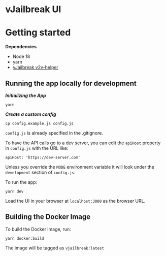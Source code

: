 # vJailbreak UI

# Getting started

**Dependencies**

- Node 18
- yarn 
- [vJailbreak v2v-helper](https://github.com/platform9/vjailbreak)

## Running the app locally for development

***Initializing the App***

`yarn`

***Create a custom config***

`cp config.example.js config.js`

`config.js` is already specified in the .gitignore.

To have the API calls go to a dev server, you can edit the `apiHost` property in `config.js` with the URL like: 

```apiHost: 'https://dev-server.com'```

Unless you override the `MODE` environment variable it will look under the `development` section of `config.js`.

To run the app:

`yarn dev`

Load the UI in your browser at `localhost:3000` as the browser URL.


## Building the Docker Image

To build the Docker image, run:

`yarn docker:build`

The image will be tagged as `vjailbreak:latest`
